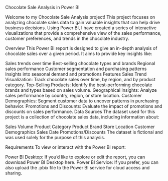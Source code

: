 Chocolate Sale Analysis in Power BI


Welcome to my Chocolate Sale Analysis project! This project focuses on analyzing chocolate sales data to gain valuable insights that can help drive business decisions. Using Power BI, I have created a series of interactive visualizations that provide a comprehensive view of the sales performance, customer preferences, and trends in the chocolate industry.

Overview
This Power BI report is designed to give an in-depth analysis of chocolate sales over a given period. It aims to provide key insights like:

Sales trends over time
Best-selling chocolate types and brands
Regional sales performance
Customer segmentation and purchasing patterns
Insights into seasonal demand and promotions
Features
Sales Trend Visualization: Track chocolate sales over time, by region, and by product category.
Top-Selling Products: Identify the best-performing chocolate brands and types based on sales volume.
Geographical Insights: Analyze sales performance by country, region, or store location.
Customer Demographics: Segment customer data to uncover patterns in purchasing behavior.
Promotions and Discounts: Evaluate the impact of promotions and discounts on sales performance.
Data Sources
The dataset used for this project is a collection of chocolate sales data, including information about:

Sales Volume
Product Category
Product Brand
Store Location
Customer Demographics
Sales Date
Promotions/Discounts
The dataset is fictional and was used solely for the purpose of this analysis.

Requirements
To view or interact with the Power BI report:

Power BI Desktop: If you’d like to explore or edit the report, you can download Power BI Desktop here.
Power BI Service: If you prefer, you can also upload the .pbix file to the Power BI service for cloud access and sharing.
